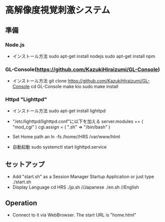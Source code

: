 # 高解像度視覚刺激システム
## 準備
### Node.js
- インストール方法
sudo apt-get install nodejs
sudo apt-get install npm

### GL-Console(https://github.com/KazukiHiraizumi/GL-Console)
- インストール方法
git clone https://github.com/KazukiHiraizumi/GL-Console
cd GL-Console
make kio
sudo make install

### Httpd "Lighttpd"
- インストール方法
sudo apt-get install lighttpd
- "/etc/lighttpd/lighttpd.conf"に以下を加える
server.modules += (
   "mod_cgi"
)
cgi.assign = ( ".sh"  => "/bin/bash" )
- Set Home path an
ln -fs /home/<your accont>/HRS /var/www/html

- 自動起動
sudo systemctl start lighttpd.service


## セットアップ
- Add "start.sh" as a Session Manager Startup Application
    or just type ./start.sh
- Display Language
  cd HRS
  ./jp.sh  //Japanese
  ./en.sh  //English

## Operation
- Connect to it via WebBrowser. The start URL is "home.html"
